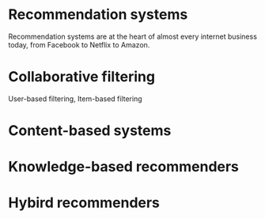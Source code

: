 # Recommendation systems
Recommendation systems are at the heart of almost every internet business
today, from Facebook to Netflix to Amazon.
# Collaborative filtering
User-based filtering,
Item-based filtering
# Content-based systems
# Knowledge-based recommenders
# Hybird recommenders
